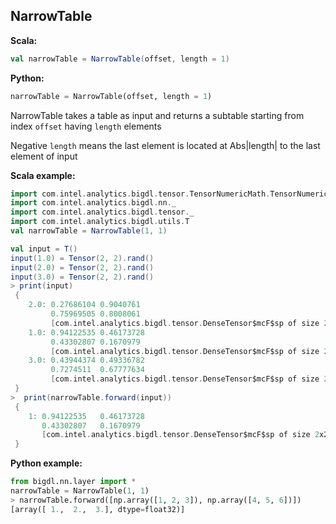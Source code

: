 ## NarrowTable ##

**Scala:**
```scala
val narrowTable = NarrowTable(offset, length = 1)
```
**Python:**
```python
narrowTable = NarrowTable(offset, length = 1)
```

NarrowTable takes a table as input and returns a subtable starting from index `offset` having `length` elements

Negative `length` means the last element is located at Abs|length| to the last element of input

**Scala example:**
```scala
import com.intel.analytics.bigdl.tensor.TensorNumericMath.TensorNumeric.NumericFloat
import com.intel.analytics.bigdl.nn._
import com.intel.analytics.bigdl.tensor._
import com.intel.analytics.bigdl.utils.T
val narrowTable = NarrowTable(1, 1)

val input = T()
input(1.0) = Tensor(2, 2).rand()
input(2.0) = Tensor(2, 2).rand()
input(3.0) = Tensor(2, 2).rand()
> print(input)
 {
	2.0: 0.27686104	0.9040761	
	     0.75969505	0.8008061	
	     [com.intel.analytics.bigdl.tensor.DenseTensor$mcF$sp of size 2x2]
	1.0: 0.94122535	0.46173728	
	     0.43302807	0.1670979	
	     [com.intel.analytics.bigdl.tensor.DenseTensor$mcF$sp of size 2x2]
	3.0: 0.43944374	0.49336782	
	     0.7274511	0.67777634	
	     [com.intel.analytics.bigdl.tensor.DenseTensor$mcF$sp of size 2x2]
 }
>  print(narrowTable.forward(input))
 {
	1: 0.94122535	0.46173728	
	   0.43302807	0.1670979	
	   [com.intel.analytics.bigdl.tensor.DenseTensor$mcF$sp of size 2x2]
 }

```

**Python example:**
```python
from bigdl.nn.layer import *
narrowTable = NarrowTable(1, 1)
> narrowTable.forward([np.array([1, 2, 3]), np.array([4, 5, 6])])
[array([ 1.,  2.,  3.], dtype=float32)]
       
```


